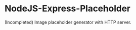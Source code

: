 NodeJS-Express-Placeholder
==========================

(Incompleted) Image placeholder generator with HTTP server.
